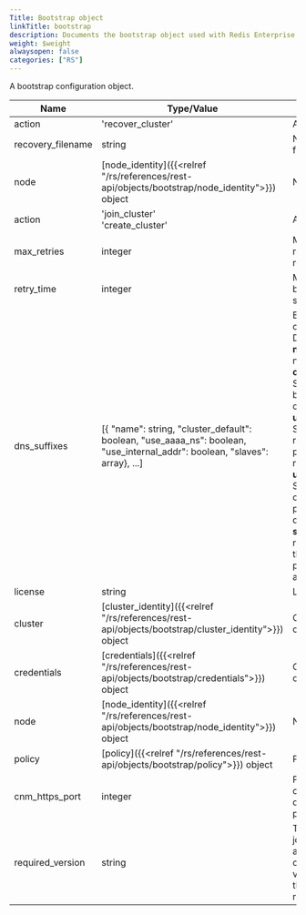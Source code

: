 ```yaml
---
Title: Bootstrap object
linkTitle: bootstrap
description: Documents the bootstrap object used with Redis Enterprise Software REST API calls.
weight: $weight
alwaysopen: false
categories: ["RS"]
---
```


A bootstrap configuration object.

| Name | Type/Value | Description |
|------|------------|-------------|
| action      | 'recover_cluster'       | Action to perform |
| recovery_filename | string | Name of backup file to recover from |
| node        | [node_identity]({{<relref "/rs/references/rest-api/objects/bootstrap/node_identity">}}) object | Node description |
| action      | 'join_cluster'<br />'create_cluster' | Action to perform |
| max_retries | integer | Max number of retries in case of recoverable errors |
| retry_time  | integer | Max waiting time between retries (in seconds) |
| dns_suffixes | [{ "name": string, "cluster_default": boolean, "use_aaaa_ns": boolean, "use_internal_addr": boolean, "slaves": array}, ...] | Explicit configuration of DNS suffixes<br />**name**: DNS suffix name<br />**cluster_default**: Should this suffix be the default cluster suffix<br />**use_aaaa_ns**: Should AAAA records be published for NS records<br />**use_internal_addr**: Should internal cluster IPs be published for databases<br />**slaves**: List of replica servers that should be published as NS and notified |
| license     | string                  | License string              |
| cluster     | [cluster_identity]({{<relref "/rs/references/rest-api/objects/bootstrap/cluster_identity">}}) object | Cluster to join or create  |
| credentials | [credentials]({{<relref "/rs/references/rest-api/objects/bootstrap/credentials">}}) object | Cluster admin credentials  |
| node        | [node_identity]({{<relref "/rs/references/rest-api/objects/bootstrap/node_identity">}}) object | Node description           |
| policy      | [policy]({{<relref "/rs/references/rest-api/objects/bootstrap/policy">}}) object | Policy object |
| cnm_https_port | integer | Port to join a cluster with non-default cnm_https port |
| required_version | string | This node can only join the cluster if all nodes in the cluster have a version greater than the required_version |
